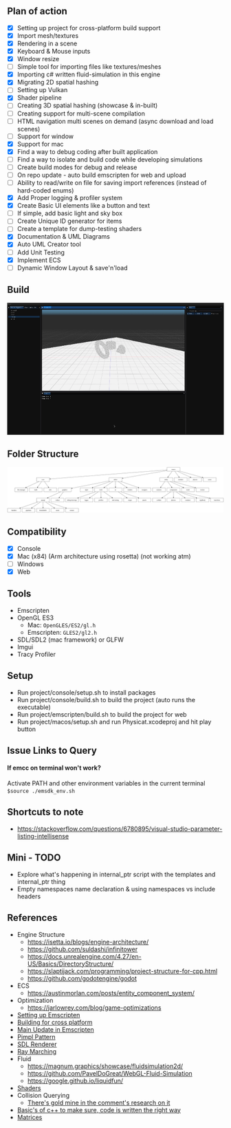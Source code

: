 
## Plan of action
- [x] Setting up project for cross-platform build support
- [x] Import mesh/textures
- [x] Rendering in a scene
- [x] Keyboard & Mouse inputs
- [x] Window resize
- [ ] Simple tool for importing files like textures/meshes
- [x] Importing c# written fluid-simulation in this engine
- [x] Migrating 2D spatial hashing
- [ ] Setting up Vulkan
- [x] Shader pipeline
- [ ] Creating 3D spatial hashing (showcase & in-built)
- [ ] Creating support for multi-scene compilation
- [ ] HTML navigation multi scenes on demand (async download and load scenes)
- [ ] Support for window
- [x] Support for mac
- [x] Find a way to debug coding after built application
- [ ] Find a way to isolate and build code while developing simulations
- [ ] Create build modes for debug and release
- [ ] On repo update - auto build emscripten for web and upload
- [ ] Ability to read/write on file for saving import references (instead of hard-coded enums)
- [x] Add Proper logging & profiler system
- [x] Create Basic UI elements like a button and text
- [ ] If simple, add basic light and sky box
- [ ] Create Unique ID generator for items
- [ ] Create a template for dump-testing shaders
- [x] Documentation & UML Diagrams
- [x] Auto UML Creator tool
- [ ] Add Unit Testing
- [x] Implement ECS
- [ ] Dynamic Window Layout & save'n'load

## Build
<img src="screenshots/engine_v3.gif" width="700">

## Folder Structure
<img src="screenshots/directory-diagram.png">

## Compatibility
- [x] Console
- [x] Mac (x84) (Arm architecture using rosetta) (not working atm)
- [ ] Windows
- [x] Web

## Tools
- Emscripten
- OpenGL ES3
  - Mac: ``OpenGLES/ES2/gl.h``
  - Emscripten: ``GLES2/gl2.h``
- SDL/SDL2 (mac framework) or GLFW
- Imgui
- Tracy Profiler

## Setup
- Run project/console/setup.sh to install packages
- Run project/console/build.sh to build the project (auto runs the executable)
- Run project/emscripten/build.sh to build the project for web
- Run project/macos/setup.sh and run Physicat.xcodeproj and hit play button

## Issue Links to Query
#### If emcc on terminal won't work?
Activate PATH and other environment variables in the current terminal `` $source ./emsdk_env.sh ``

## Shortcuts to note
- https://stackoverflow.com/questions/6780895/visual-studio-parameter-listing-intellisense

## Mini - TODO
- Explore what's happening in internal_ptr script with the templates and internal_ptr thing
- Empty namespaces name declaration & using namespaces vs include headers

## References
- Engine Structure
  - https://isetta.io/blogs/engine-architecture/
  - https://github.com/suldashi/infinitower
  - https://docs.unrealengine.com/4.27/en-US/Basics/DirectoryStructure/
  - https://slaptijack.com/programming/project-structure-for-cpp.html
  - https://github.com/godotengine/godot
- ECS
  - https://austinmorlan.com/posts/entity_component_system/
- Optimization
  - https://jarlowrey.com/blog/game-optimizations
- [Setting up Emscripten](https://emscripten.org/docs/getting_started/Tutorial.html#tutorial)
- [Building for cross platform](https://marcelbraghetto.github.io/a-simple-triangle/2019/03/02/part-01/)
- [Main Update in Emscripten](https://emscripten.org/docs/porting/emscripten-runtime-environment.html)
- [Pimpl Pattern](https://oliora.github.io/2015/12/29/pimpl-and-rule-of-zero.html)
- [SDL Renderer](https://dev.to/noah11012/using-sdl2-2d-accelerated-renderering-1kcb)
- [Ray Marching](https://www.youtube.com/watch?v=BNZtUB7yhX4)
- Fluid
  - https://magnum.graphics/showcase/fluidsimulation2d/
  - https://github.com/PavelDoGreat/WebGL-Fluid-Simulation
  - https://google.github.io/liquidfun/
- [Shaders](https://www.shadertoy.com)
- Collision Querying
  - [There's gold mine in the comment's research on it](https://www.youtube.com/watch?v=sx4IIQL0x7c&list=RDCMUCEwhtpXrg5MmwlH04ANpL8A&start_radio=1&rv=sx4IIQL0x7c&t=1134)
- [Basic's of c++ to make sure, code is written the right way](https://www.programiz.com/cpp-programming/memory-management)
- [Matrices](https://www.opengl-tutorial.org/beginners-tutorials/tutorial-3-matrices/)